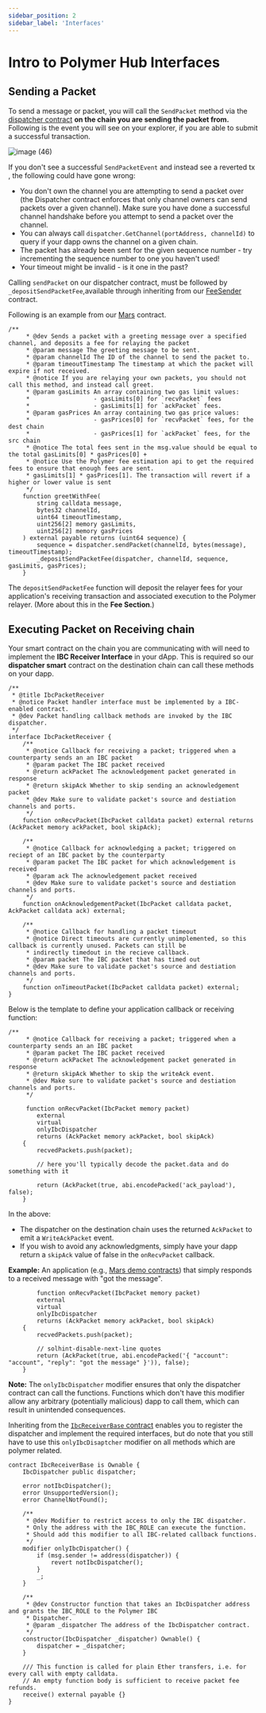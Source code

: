 ```yaml
---
sidebar_position: 2
sidebar_label: 'Interfaces'
---
```


# Intro to Polymer Hub Interfaces

## Sending a Packet

To send a message or packet, you will call the `SendPacket` method via the [dispatcher contract](https://github.com/open-ibc/vibc-core-smart-contracts/blob/main/contracts/interfaces/IbcDispatcher.sol) **on the chain you are sending the packet from.** Following is the event you will see on your explorer, if you are able to submit a successful transaction.

![image (46)](https://github.com/user-attachments/assets/e3df9dcb-3f43-46ed-bbb2-f9996bb019fa)


If you don't see a successful `SendPacketEvent` and instead see a reverted tx , the following could have gone wrong:

- You don't own the channel you are attempting to send a packet over (the Dispatcher contract enforces that only channel owners can send packets over a given channel). Make sure you have done a successful channel handshake before you attempt to send a packet over the channel.
- You can always call `dispatcher.GetChannel(portAddress, channelId)` to query if your dapp owns the channel on a given chain.
- The packet has already been sent for the given sequence number - try incrementing the sequence number to one you haven't used!
- Your timeout might be invalid - is it one in the past?

Calling `sendPacket` on our dispatcher contract, must be followed by `_depositSendPacketFee`,available through inheriting from our [FeeSender](https://github.com/open-ibc/vibc-core-smart-contracts/blob/main/contracts/implementation_templates/FeeSender.sol) contract. 

Following is an example from our [Mars](https://github.com/open-ibc/vibc-core-smart-contracts/blob/b50844c6925d6780d110bbddb3c47d0797f57c7a/contracts/examples/Mars.sol#L172) contract. 

```solidity
/**
     * @dev Sends a packet with a greeting message over a specified channel, and deposits a fee for relaying the packet
     * @param message The greeting message to be sent.
     * @param channelId The ID of the channel to send the packet to.
     * @param timeoutTimestamp The timestamp at which the packet will expire if not received.
     * @notice If you are relaying your own packets, you should not call this method, and instead call greet.
     * @param gasLimits An array containing two gas limit values:
     *                  - gasLimits[0] for `recvPacket` fees
     *                  - gasLimits[1] for `ackPacket` fees.
     * @param gasPrices An array containing two gas price values:
     *                  - gasPrices[0] for `recvPacket` fees, for the dest chain
     *                  - gasPrices[1] for `ackPacket` fees, for the src chain
     * @notice The total fees sent in the msg.value should be equal to the total gasLimits[0] * gasPrices[0] +
     * @notice Use the Polymer fee estimation api to get the required fees to ensure that enough fees are sent.
     * gasLimits[1] * gasPrices[1]. The transaction will revert if a higher or lower value is sent
     */
    function greetWithFee(
        string calldata message,
        bytes32 channelId,
        uint64 timeoutTimestamp,
        uint256[2] memory gasLimits,
        uint256[2] memory gasPrices
    ) external payable returns (uint64 sequence) {
        sequence = dispatcher.sendPacket(channelId, bytes(message), timeoutTimestamp);
        _depositSendPacketFee(dispatcher, channelId, sequence, gasLimits, gasPrices);
    }
```

The `depositSendPacketFee` function will deposit the relayer fees for your application's receiving transaction and associated execution to the Polymer relayer. (More about this in the **Fee Section**.)

## Executing Packet on Receiving chain

Your smart contract on the chain you are communicating with will need to implement the **IBC Receiver Interface** in your dApp. This is required so our **dispatcher smart** contract on the destination chain can call these methods on your dapp.

```solidity
/**
 * @title IbcPacketReceiver
 * @notice Packet handler interface must be implemented by a IBC-enabled contract.
 * @dev Packet handling callback methods are invoked by the IBC dispatcher.
 */
interface IbcPacketReceiver {
    /**
     * @notice Callback for receiving a packet; triggered when a counterparty sends an an IBC packet
     * @param packet The IBC packet received
     * @return ackPacket The acknowledgement packet generated in response
     * @return skipAck Whether to skip sending an acknowledgement packet
     * @dev Make sure to validate packet's source and destiation channels and ports.
     */
    function onRecvPacket(IbcPacket calldata packet) external returns (AckPacket memory ackPacket, bool skipAck);

    /**
     * @notice Callback for acknowledging a packet; triggered on reciept of an IBC packet by the counterparty
     * @param packet The IBC packet for which acknowledgement is received
     * @param ack The acknowledgement packet received
     * @dev Make sure to validate packet's source and destiation channels and ports.
     */
    function onAcknowledgementPacket(IbcPacket calldata packet, AckPacket calldata ack) external;

    /**
     * @notice Callback for handling a packet timeout
     * @notice Direct timeouts are currently unimplemented, so this callback is currently unused. Packets can still be
     * indirectly timedout in the recieve callback.
     * @param packet The IBC packet that has timed out
     * @dev Make sure to validate packet's source and destiation channels and ports.
     */
    function onTimeoutPacket(IbcPacket calldata packet) external;
}
```

Below is the template to define your application callback or receiving function:

```solidity
/**
     * @notice Callback for receiving a packet; triggered when a counterparty sends an an IBC packet
     * @param packet The IBC packet received
     * @return ackPacket The acknowledgement packet generated in response
     * @return skipAck Whether to skip the writeAck event.
     * @dev Make sure to validate packet's source and destiation channels and ports.
     */
     
     function onRecvPacket(IbcPacket memory packet)
        external
        virtual
        onlyIbcDispatcher
        returns (AckPacket memory ackPacket, bool skipAck)
    {
        recvedPackets.push(packet);

        // here you'll typically decode the packet.data and do something with it

        return (AckPacket(true, abi.encodePacked('ack_payload'), false);
    }
```

In the above:

- The dispatcher on the destination chain uses the returned `AckPacket` to emit a `WriteAckPacket` event.
- If you wish to avoid any acknowledgments, simply have your dapp return a  `skipAck` value of  false in the `onRecvPacket` callback.

**Example:** An application (e.g., [Mars demo contracts](https://github.com/open-ibc/vibc-core-smart-contracts/blob/main/contracts/examples/Mars.sol)) that simply responds to a received message with "got the message".

```solidity
 		function onRecvPacket(IbcPacket memory packet)
        external
        virtual
        onlyIbcDispatcher
        returns (AckPacket memory ackPacket, bool skipAck)
    {
        recvedPackets.push(packet);

        // solhint-disable-next-line quotes
        return (AckPacket(true, abi.encodePacked('{ "account": "account", "reply": "got the message" }')), false);
    }
```

**Note:** The `onlyIbcDispatcher` modifier ensures that only the dispatcher contract can call the functions. Functions which don't have this modifier allow any arbitrary (potentially malicious) dapp to call them, which can result in unintended consequences.  

Inheriting from the [`IbcReceiverBase` contract](https://github.com/open-ibc/vibc-core-smart-contracts/blob/main/contracts/interfaces/IbcReceiver.sol#L77-L103) enables you to register the dispatcher and implement the required interfaces, but do note that you still have to use this `onlyIbcDisaptcher` modifier on all methods which are polymer related.

```solidity
contract IbcReceiverBase is Ownable {
    IbcDispatcher public dispatcher;

    error notIbcDispatcher();
    error UnsupportedVersion();
    error ChannelNotFound();

    /**
     * @dev Modifier to restrict access to only the IBC dispatcher.
     * Only the address with the IBC_ROLE can execute the function.
     * Should add this modifier to all IBC-related callback functions.
     */
    modifier onlyIbcDispatcher() {
        if (msg.sender != address(dispatcher)) {
            revert notIbcDispatcher();
        }
        _;
    }

    /**
     * @dev Constructor function that takes an IbcDispatcher address and grants the IBC_ROLE to the Polymer IBC
     * Dispatcher.
     * @param _dispatcher The address of the IbcDispatcher contract.
     */
    constructor(IbcDispatcher _dispatcher) Ownable() {
        dispatcher = _dispatcher;
    }

    /// This function is called for plain Ether transfers, i.e. for every call with empty calldata.
    // An empty function body is sufficient to receive packet fee refunds.
    receive() external payable {}
}
```
